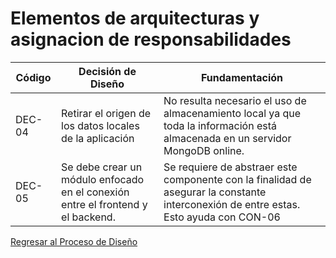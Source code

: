 # Elementos de arquitecturas y asignacion de responsabilidades

| Código | Decisión de Diseño                                                              | Fundamentación                                                                                                                        |
| ------ | ------------------------------------------------------------------------------- | ------------------------------------------------------------------------------------------------------------------------------------- |
| DEC-04 | Retirar el origen de los datos locales de la aplicación                         | No resulta necesario el uso de almacenamiento local ya que toda la información está almacenada en un servidor MongoDB online.         |
| DEC-05 | Se debe crear un módulo enfocado en el conexión entre el frontend y el backend. | Se requiere de abstraer este componente con la finalidad de asegurar la constante interconexión de entre estas. Esto ayuda con CON-06 |

[Regresar al Proceso de Diseño](../ProcesoDeDiseño.md)
